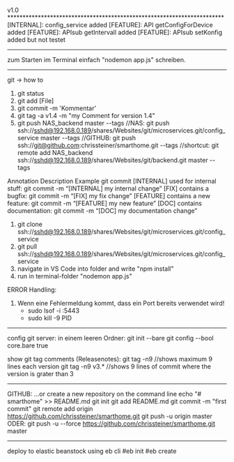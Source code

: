 v1.0 ***********************************************************************
[INTERNAL]: config_service added
[FEATURE]: API getConfigForDevice added
[FEATURE]: APIsub getIntervall added
[FEATURE]: APIsub setKonfig added but not testet
*****************************************************************************

zum Starten im Terminal einfach "nodemon app.js" schreiben.


**********
git -> how to

1. git status
2. git add [File]
3. git commit -m 'Kommentar'
4. git tag -a v1.4 -m "my Comment for version 1.4"
5. git push NAS_backend master --tags
//NAS: git push ssh://sshd@192.168.0.189/shares/Websites/git/microservices.git/config_service master --tags
//GITHUB: git push ssh://git@github.com:chrissteiner/smarthome.git --tags
//shortcut: git remote add NAS_backend ssh://sshd@192.168.0.189/shares/Websites/git/backend.git master --tags

Annotation	Description	Example git commit
[INTERNAL]	used for internal stuff:    git commit -m “[INTERNAL] my internal change”
[FIX]		contains a bugfix:          git commit -m “[FIX] my fix change”
[FEATURE]	contains a new feature:     git commit -m “[FEATURE] my new feature”
[DOC]		contains documentation:     git commit -m “[DOC] my documentation change”

1. git clone ssh://sshd@192.168.0.189/shares/Websites/git/microservices.git/config_service
2. git pull ssh://sshd@192.168.0.189/shares/Websites/git/microservices.git/config_service
3. navigate in VS Code into folder and write "npm install"
4. run in terminal-folder "nodemon app.js"

ERROR Handling:
1. Wenn eine Fehlermeldung kommt, dass ein Port bereits verwendet wird!
    *   sudo lsof -i :5443
    *   sudo kill -9 PID

*********
config git server:
in einem leeren Ordner:
git init --bare
git config --bool core.bare true

show git tag comments (Releasenotes):
git tag -n9 //shows maximum 9 lines each version
git tag -n9 v3.* //shows 9 lines of commit where the version is grater than 3

*********
GITHUB:
…or create a new repository on the command line
echo "# smarthome" >> README.md
git init
git add README.md
git commit -m "first commit"
git remote add origin https://github.com/chrissteiner/smarthome.git
git push -u origin master
ODER: 
git push -u --force https://github.com/chrissteiner/smarthome.git master

***************
deploy to elastic beanstock using eb cli
#eb init
#eb create

